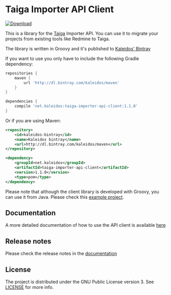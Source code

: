 # Taiga Importer API Client

[ ![Download](https://api.bintray.com/packages/kaleidos/maven/taiga-importer-api-client/images/download.svg) ](https://bintray.com/kaleidos/maven/taiga-importer-api-client/_latestVersion)

This is a library for the [Taiga](http://taiga.io) Importer API. You can use it to migrate your projects from existing tools like Redmine to Taiga.

The library is written in Groovy and it's published to [Kaleidos' Bintray](https://bintray.com/kaleidos/maven/taiga-importer-api-client/view)

If you want to use you only have to include the following Gradle dependency:

```groovy
repositories {
    maven {
        url 'http://dl.bintray.com/kaleidos/maven'
    }
}

dependencies {
    compile 'net.kaleidos:taiga-importer-api-client:1.1.0'
}
```

Or if you are using Maven:

```xml
<repository>
    <id>kaleidos-bintray</id>
    <name>Kaleidos bintray</name>
    <url>http://dl.bintray.com/kaleidos/maven</url>
</repository>

<dependency>
    <groupId>net.kaleidos</groupId>
    <artifactId>taiga-importer-api-client</artifactId>
    <version>1.1.0</version>
    <type>pom</type>
</dependency>
```

Please note that although the client library is developed with Groovy, you can use it from Java. Please check this [example project](https://github.com/taigaio/taiga-java-importer-example).

## Documentation

A more detailed documentation of how to use the API client is available [here](http://taigaio.github.io/taiga-importer-api-client/)

## Release notes

Please check the release notes in the [documentation](http://taigaio.github.io/taiga-importer-api-client/#_release_notes)

## License

The project is distributed under the GNU Public License version 3. See [LICENSE](https://github.com/taigaio/taiga-importer-api-client/blob/master/LICENSE) for more info.
